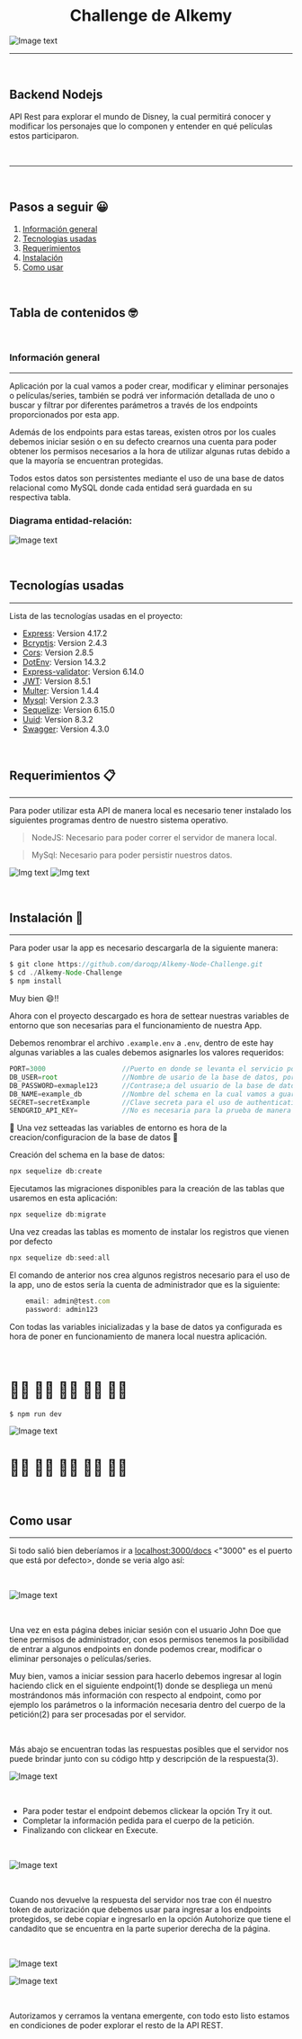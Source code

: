 <center><h1> Challenge de Alkemy</h1></center>

![Image text](/src/storage/presentation/alkemyLogo.png)

***
&nbsp;
## **Backend Nodejs**

API Rest para explorar el mundo de Disney, la cual permitirá conocer y modificar los personajes que lo componen y entender en qué películas estos participaron.

&nbsp;
***

&nbsp;
## **Pasos a seguir 😀**
1. [Información general](#información-general)
2. [Tecnologias usadas](#tecnologías-usadas)
3. [Requerimientos](#requerimientos-📋)
4. [Instalación](#instalación-🚀)
5. [Como usar](#como-usar)

&nbsp;
## **Tabla de contenidos 🤓**
&nbsp;
### **Información general**
***
Aplicación por la cual vamos a poder crear, modificar y eliminar  personajes o películas/series, también se podrá ver información detallada de uno o buscar y filtrar por diferentes parámetros a través de los endpoints proporcionados por esta app.

Además de los endpoints para estas tareas, existen otros por los cuales debemos iniciar sesión o en su defecto crearnos una cuenta para poder obtener los permisos necesarios a la hora de utilizar algunas rutas debido a que la mayoría se encuentran protegidas.

Todos estos datos son persistentes mediante el uso de una base de datos relacional como MySQL donde cada entidad será guardada en su respectiva tabla.

### Diagrama entidad-relación:
![Image text](/src/storage/presentation/dbDiagram.png)

&nbsp;

## **Tecnologías usadas**
***
Lista de las tecnologías usadas en el proyecto:

* [Express](https://www.npmjs.com/package/express): Version 4.17.2
* [Bcryptjs](https://www.npmjs.com/package/bcryptjs): Version 2.4.3
* [Cors](https://www.npmjs.com/package/cors): Version 2.8.5
* [DotEnv](https://www.npmjs.com/package/dotenv): Version 14.3.2
* [Express-validator](https://www.npmjs.com/package/express-validator): Version 6.14.0
* [JWT](https://www.npmjs.com/package/jsonwebtoken): Version 8.5.1
* [Multer](https://www.npmjs.com/package/multer): Version 1.4.4
* [Mysql](https://www.npmjs.com/package/mysql2): Version 2.3.3
* [Sequelize](https://www.npmjs.com/package/sequelize): Version 6.15.0
* [Uuid](https://www.npmjs.com/package/uuid): Version 8.3.2
* [Swagger](https://www.npmjs.com/package/swagger-ui-express): Version 4.3.0

&nbsp;

## **Requerimientos 📋**
***
Para poder utilizar esta API de manera local es necesario tener instalado los siguientes programas dentro de nuestro sistema operativo.
 
 > NodeJS: Necesario para poder correr el servidor de manera local.

 >MySql: Necesario para poder persistir nuestros datos.

![Img text](https://img.shields.io/badge/node-16.15.0-green)
![Img text](https://img.shields.io/badge/mysql-latest-blue)

&nbsp;

## **Instalación 🚀**
***
Para poder usar la app es necesario descargarla de la siguiente manera:
```javascript
$ git clone https://github.com/daroqp/Alkemy-Node-Challenge.git
$ cd ./Alkemy-Node-Challenge
$ npm install
```

Muy bien 😄!!

Ahora con el proyecto descargado es hora de settear nuestras variables de entorno que son necesarias para el funcionamiento de nuestra App.

Debemos renombrar el archivo ```.example.env``` a ```.env```, dentro de este hay algunas variables a las cuales debemos asignarles los valores requeridos:
```javascript
PORT=3000                   //Puerto en donde se levanta el servicio por ejemplo 3000
DB_USER=root                //Nombre de usario de la base de datos, por defecto es root 
DB_PASSWORD=exmaple123      //Contrase;a del usuario de la base de datos ingresado
DB_NAME=example_db          //Nombre del schema en la cual vamos a guardar los datos, si no creaste una no hay problema por que se creara con el nombre que pusiste en esta variable de entorno
SECRET=secretExample        //Clave secreta para el uso de authentication en las rutas protegidas
SENDGRID_API_KEY=           //No es necesaria para la prueba de manera local
```
💾 Una vez setteadas las variables de entorno es hora de la creacion/configuracion de la base de datos 💾

Creación del schema en la base de datos:

```javascript
npx sequelize db:create
```

Ejecutamos las migraciones disponibles para la creación de las tablas que usaremos en esta aplicación:

```javascript
npx sequelize db:migrate
```

Una vez creadas las tablas es momento de instalar los registros que vienen por defecto

```javascript
npx sequelize db:seed:all
```

El comando de anterior nos crea algunos registros necesario para el uso de la app, uno de estos sería la cuenta de administrador que es la siguiente:

```javascript
    email: admin@test.com
    password: admin123
```

Con todas las variables inicializadas y la base de datos  ya configurada es hora de poner en funcionamiento de manera local nuestra aplicación.

&nbsp;

# 🏴‍☠  🏴‍☠️  🏴‍☠    ️🏴‍☠️  🏴‍☠️
```javascript
$ npm run dev
```
![Image text](/src/storage/presentation/doc-0.png)
# 🏴‍☠  🏴‍☠️  🏴‍☠    ️🏴‍☠️  🏴‍☠️

&nbsp;

## **Como usar**

***

Si todo salió bien deberíamos ir a [localhost:3000/docs](http://localhost:3000/docs) <"3000" es el puerto que está por defecto>, donde se veria algo así:

&nbsp;

![Image text](/src/storage/presentation/doc-1.png)

&nbsp;

Una vez en esta página debes iniciar sesión con el usuario John Doe que tiene permisos de administrador, con esos permisos tenemos la posibilidad de entrar a algunos endpoints en donde podemos crear, modificar o eliminar personajes o películas/series.

Muy bien, vamos a iniciar session para hacerlo debemos ingresar al login haciendo click en el siguiente endpoint(1) donde se despliega un menú mostrándonos más información con respecto al endpoint, como por ejemplo los parámetros o la información necesaria dentro del cuerpo de la petición(2) para ser procesadas por el servidor.

&nbsp;

Más abajo se encuentran todas las respuestas posibles que el servidor nos puede brindar junto con su código http y descripción de la respuesta(3).

![Image text](/src/storage/presentation/doc-2.png)

&nbsp;

* Para poder testar el endpoint debemos clickear la opción Try it out.
* Completar la información pedida para el cuerpo de la petición.
* Finalizando con clickear en Execute.

&nbsp;

![Image text](/src/storage/presentation/doc-3.png)

&nbsp;

Cuando nos devuelve la respuesta del servidor nos trae con él nuestro token de autorización que debemos usar para ingresar a los endpoints protegidos, se debe copiar e ingresarlo en la opción Autohorize que tiene el candadito que se encuentra en la parte superior derecha de la página.

&nbsp;

![Image text](/src/storage/presentation/doc-4.png)

![Image text](/src/storage/presentation/doc-5.png)

&nbsp;

Autorizamos y cerramos la ventana emergente, con todo esto listo estamos en condiciones de poder explorar el resto de la API REST. 